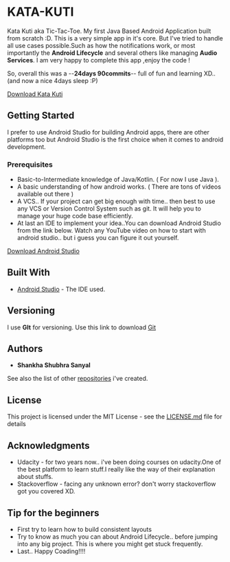 # KATA-KUTI
Kata Kuti aka Tic-Tac-Toe.
My first Java Based Android Application built from scratch :D. 
This is a very simple app in it's core. 
But I've tried to handle all use cases possible.Such as how the notifications work, or most importantly the **Android Lifecycle** and 
several others like managing **Audio Services**.
I am very happy to complete this app ,enjoy the code ! 

So, overall this was a --**24days 90commits**-- full of fun and learning XD.. (and now a nice 4days sleep :P)


[Download Kata Kuti](https://drive.google.com/open?id=1oE6eBm6eB_etAiLt2mXtSH27J7i0V9Hn)

## Getting Started

I prefer to use Android Studio for building Android apps, there are other platforms too but Android Studio is the first choice when it comes to android development.

### Prerequisites

- Basic-to-Intermediate knowledge of Java/Kotlin. (  For now I use Java  ). 
- A basic understanding of how android works. ( There are tons of videos available out there )
- A VCS.. If your project can get big enough with time.. then best to use any VCS or Version Control System such as git. It will help you to manage your huge code base efficiently.
- At last an IDE to implement your idea..You can download Android Studio from the link below. Watch any YouTube video on how to start with android studio.. but i guess you can figure it out yourself.


[Download Android Studio](https://developer.android.com/studio)


## Built With

* [Android Studio](https://developer.android.com/studio) - The IDE used.

## Versioning

I use **GIt** for versioning. Use this link to download [Git](https://git-scm.com/downloads) 

## Authors

* **Shankha Shubhra Sanyal**

See also the list of other [repositories](https://github.com/S-C-U-B-E) i've created.

## License

This project is licensed under the MIT License - see the [LICENSE.md](LICENSE.md) file for details

## Acknowledgments

* Udacity - for two years now.. i've been doing courses on udacity.One of the best platform to learn stuff.I really like the way of their explanation about stuffs.
* Stackoverflow - facing any unknown error? don't worry stackoverflow got you covered XD.

## Tip for the beginners
- First try to learn how to build consistent layouts
- Try to know as much you can about Android Lifecycle.. before jumping into any big project. This is where you might get stuck frequently.
- Last.. Happy Coading!!!!
